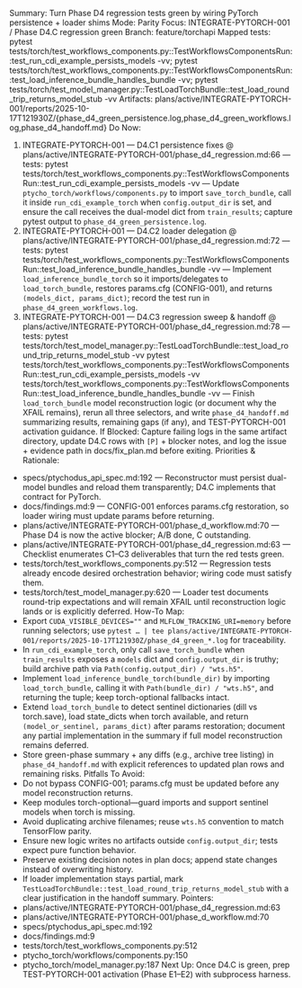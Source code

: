 Summary: Turn Phase D4 regression tests green by wiring PyTorch persistence + loader shims
Mode: Parity
Focus: INTEGRATE-PYTORCH-001 / Phase D4.C regression green
Branch: feature/torchapi
Mapped tests: pytest tests/torch/test_workflows_components.py::TestWorkflowsComponentsRun::test_run_cdi_example_persists_models -vv; pytest tests/torch/test_workflows_components.py::TestWorkflowsComponentsRun::test_load_inference_bundle_handles_bundle -vv; pytest tests/torch/test_model_manager.py::TestLoadTorchBundle::test_load_round_trip_returns_model_stub -vv
Artifacts: plans/active/INTEGRATE-PYTORCH-001/reports/2025-10-17T121930Z/{phase_d4_green_persistence.log,phase_d4_green_workflows.log,phase_d4_handoff.md}
Do Now:
1. INTEGRATE-PYTORCH-001 — D4.C1 persistence fixes @ plans/active/INTEGRATE-PYTORCH-001/phase_d4_regression.md:66 — tests: pytest tests/torch/test_workflows_components.py::TestWorkflowsComponentsRun::test_run_cdi_example_persists_models -vv — Update `ptycho_torch/workflows/components.py` to import `save_torch_bundle`, call it inside `run_cdi_example_torch` when `config.output_dir` is set, and ensure the call receives the dual-model dict from `train_results`; capture pytest output to `phase_d4_green_persistence.log`.
2. INTEGRATE-PYTORCH-001 — D4.C2 loader delegation @ plans/active/INTEGRATE-PYTORCH-001/phase_d4_regression.md:72 — tests: pytest tests/torch/test_workflows_components.py::TestWorkflowsComponentsRun::test_load_inference_bundle_handles_bundle -vv — Implement `load_inference_bundle_torch` so it imports/delegates to `load_torch_bundle`, restores params.cfg (CONFIG-001), and returns `(models_dict, params_dict)`; record the test run in `phase_d4_green_workflows.log`.
3. INTEGRATE-PYTORCH-001 — D4.C3 regression sweep & handoff @ plans/active/INTEGRATE-PYTORCH-001/phase_d4_regression.md:78 — tests: pytest tests/torch/test_model_manager.py::TestLoadTorchBundle::test_load_round_trip_returns_model_stub -vv pytest tests/torch/test_workflows_components.py::TestWorkflowsComponentsRun::test_run_cdi_example_persists_models -vv tests/torch/test_workflows_components.py::TestWorkflowsComponentsRun::test_load_inference_bundle_handles_bundle -vv — Finish `load_torch_bundle` model reconstruction logic (or document why the XFAIL remains), rerun all three selectors, and write `phase_d4_handoff.md` summarizing results, remaining gaps (if any), and TEST-PYTORCH-001 activation guidance.
If Blocked: Capture failing logs in the same artifact directory, update D4.C rows with `[P]` + blocker notes, and log the issue + evidence path in docs/fix_plan.md before exiting.
Priorities & Rationale:
- specs/ptychodus_api_spec.md:192 — Reconstructor must persist dual-model bundles and reload them transparently; D4.C implements that contract for PyTorch.
- docs/findings.md:9 — CONFIG-001 enforces params.cfg restoration, so loader wiring must update params before returning.
- plans/active/INTEGRATE-PYTORCH-001/phase_d_workflow.md:70 — Phase D4 is now the active blocker; A/B done, C outstanding.
- plans/active/INTEGRATE-PYTORCH-001/phase_d4_regression.md:63 — Checklist enumerates C1–C3 deliverables that turn the red tests green.
- tests/torch/test_workflows_components.py:512 — Regression tests already encode desired orchestration behavior; wiring code must satisfy them.
- tests/torch/test_model_manager.py:620 — Loader test documents round-trip expectations and will remain XFAIL until reconstruction logic lands or is explicitly deferred.
How-To Map:
- Export `CUDA_VISIBLE_DEVICES=""` and `MLFLOW_TRACKING_URI=memory` before running selectors; use `pytest … | tee plans/active/INTEGRATE-PYTORCH-001/reports/2025-10-17T121930Z/phase_d4_green_*.log` for traceability.
- In `run_cdi_example_torch`, only call `save_torch_bundle` when `train_results` exposes a `models` dict and `config.output_dir` is truthy; build archive path via `Path(config.output_dir) / "wts.h5"`.
- Implement `load_inference_bundle_torch(bundle_dir)` by importing `load_torch_bundle`, calling it with `Path(bundle_dir) / "wts.h5"`, and returning the tuple; keep torch-optional fallbacks intact.
- Extend `load_torch_bundle` to detect sentinel dictionaries (dill vs torch.save), load state_dicts when torch available, and return `(model_or_sentinel, params_dict)` after params restoration; document any partial implementation in the summary if full model reconstruction remains deferred.
- Store green-phase summary + any diffs (e.g., archive tree listing) in `phase_d4_handoff.md` with explicit references to updated plan rows and remaining risks.
Pitfalls To Avoid:
- Do not bypass CONFIG-001; params.cfg must be updated before any model reconstruction returns.
- Keep modules torch-optional—guard imports and support sentinel models when torch is missing.
- Avoid duplicating archive filenames; reuse `wts.h5` convention to match TensorFlow parity.
- Ensure new logic writes no artifacts outside `config.output_dir`; tests expect pure function behavior.
- Preserve existing decision notes in plan docs; append state changes instead of overwriting history.
- If loader implementation stays partial, mark `TestLoadTorchBundle::test_load_round_trip_returns_model_stub` with a clear justification in the handoff summary.
Pointers:
- plans/active/INTEGRATE-PYTORCH-001/phase_d4_regression.md:63
- plans/active/INTEGRATE-PYTORCH-001/phase_d_workflow.md:70
- specs/ptychodus_api_spec.md:192
- docs/findings.md:9
- tests/torch/test_workflows_components.py:512
- ptycho_torch/workflows/components.py:150
- ptycho_torch/model_manager.py:187
Next Up: Once D4.C is green, prep TEST-PYTORCH-001 activation (Phase E1–E2) with subprocess harness.
